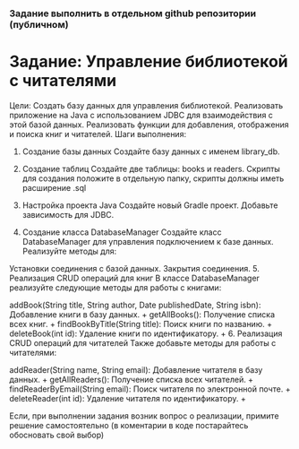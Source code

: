 ### Задание выполнить в отдельном github репозитории (публичном)
# Задание: Управление библиотекой с читателями
Цели:
Создать базу данных для управления библиотекой.
Реализовать приложение на Java с использованием JDBC для взаимодействия с этой базой данных.
Реализовать функции для добавления, отображения и поиска книг и читателей.
Шаги выполнения:
1. Создание базы данных
Создайте базу данных с именем library_db.

2. Создание таблиц
Создайте две таблицы: books и readers.
Скрипты для создания положите в отдельную папку, скрипты должны иметь расширение .sql


3. Настройка проекта Java
Создайте новый Gradle проект.
Добавьте зависимость для JDBC.
4. Создание класса DatabaseManager
Создайте класс DatabaseManager для управления подключением к базе данных. Реализуйте методы для:

Установки соединения с базой данных.
Закрытия соединения.
5. Реализация CRUD операций для книг
В классе DatabaseManager реализуйте следующие методы для работы с книгами:

addBook(String title, String author, Date publishedDate, String isbn): Добавление книги в базу данных. +
getAllBooks(): Получение списка всех книг. +
findBookByTitle(String title): Поиск книги по названию. +
deleteBook(int id): Удаление книги по идентификатору. +
6. Реализация CRUD операций для читателей
Также добавьте методы для работы с читателями:

addReader(String name, String email): Добавление читателя в базу данных. +
getAllReaders(): Получение списка всех читателей. +
findReaderByEmail(String email): Поиск читателя по электронной почте. +
deleteReader(int id): Удаление читателя по идентификатору. +

Если, при выполнении задания возник вопрос о реализации, примите решение самостоятельно (в коментарии в коде постарайтесь обосновать свой выбор)